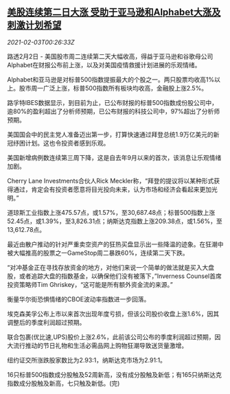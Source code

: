 <!--1612315401000-->
[美股连续第二日大涨 受助于亚马逊和Alphabet大涨及刺激计划希望](https://cn.reuters.com/article/usa-stock-close-0202-tues-idCNKBS2A301I)
------

<div><i>2021-02-03T00:26:33Z</i></div><p>路透2月2日 - 美国股市周二连续第二天大幅收高，得益于亚马逊和谷歌母公司Alphabet在财报公布前上涨，以及对美国疫情救援计划进展的乐观情绪。</p><p>Alphabet和亚马逊是对标普500指数提振最大的个股之一。两只股票均收高1%以上。股市周一广泛上涨，标普500指数所有板块均收高，金融股上涨2.5%。</p><p>路孚特IBES数据显示，到目前为止，已公布财报的标普500指数成份股公司中，逾80%的盈利超出了分析师预期，已公布财报的科技公司中，97%超出了分析师预期。</p><p>美国国会中的民主党人准备迈出第一步，打算快速通过拜登总统1.9万亿美元的新冠纾困计划。这也令投资者感到乐观。</p><p>美国新增病例数连续第三周下降，这是自去年9月以来的首次，该消息让乐观情绪加剧。</p><p>Cherry Lane Investments合伙人Rick Meckler称，“拜登的提议将以某种形式获得通过，肯定会有投资者愿意将目光投向未来，认为市场和经济会看起来更加光明。”</p><p>道琼斯工业指数上涨475.57点，或1.57%，至30,687.48点；标普500指数上涨52.45点，或1.39%，至3,826.31点；纳斯达克指数上涨209.38点，或1.56%，至13,612.78点。</p><p>最近由散户推动的针对严重卖空资产的狂热买盘显示出一些降温的迹象。在狂潮中被大幅推高的股票之一GameStop周二暴跌60%，连续第二天下跌。</p><p>“对冲基金正在寻找存放资金的地方，对他们来说一个简单的做法就是买入大盘股，或者追踪大盘的指数基金，以确保他们没有被落下，”Inverness Counsel首席投资策略师Tim Ghriskey，“这可能是所有额外资金流的来源。”</p><p>衡量华尔街恐惧情绪的CBOE波动率指数进一步回落。</p><p>埃克森美孚公布上市以来首次出现年度亏损，但该公司股价收盘上涨1.6%，因其调整后的季度利润超过预期。</p><p>联合包裹(优比速,UPS)股价上涨2.6%，此前该公司公布的季度利润超过预期，因大流行推动的节日礼物和生活必需品网上购物狂潮导致送货量激增。</p><p>纽约证交所涨跌股家数比为2.93:1，纳斯达克市场为2.91:1。</p><p>16只标普500指数成分股触及52周新高，没有成分股触及新低；有165只纳斯达克指数成分股触及新高，七只触及新低。(完)</p>

